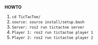 **HOWTO**
1) ```cd TicTacToe/```
2) ```source: source install/setup.bash```
3) ```Server: ros2 run tictactoe server```
4) ```Player 1: ros2 run tictactoe player 1```
5) ```Player 2: ros2 run tictactoe player 2```